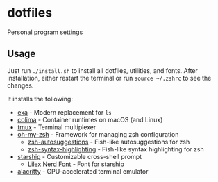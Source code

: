 # dotfiles

Personal program settings

## Usage

Just run `./install.sh` to install all dotfiles, utilities, and fonts. After installation, either restart the terminal
or run `source ~/.zshrc` to see the changes.

It installs the following:

- [exa](https://github.com/ogham/exa) - Modern replacement for `ls`
- [colima](https://github.com/abiosoft/colima) - Container runtimes on macOS (and Linux)
- [tmux](https://github.com/tmux/tmux) - Terminal multiplexer
- [oh-my-zsh](https://github.com/ohmyzsh/ohmyzsh) - Framework for managing zsh configuration
  - [zsh-autosuggestions](https://github.com/zsh-users/zsh-autosuggestions) - Fish-like autosuggestions for zsh
  - [zsh-syntax-highlighting](https://github.com/zsh-users/zsh-syntax-highlighting) - Fish-like syntax highlighting for zsh
- [starship](https://starship.rs/) - Customizable cross-shell prompt
  - [Lilex Nerd Font](https://github.com/ryanoasis/nerd-fonts) - Font for starship
- [alacritty](https://github.com/alacritty/alacritty) - GPU-accelerated terminal emulator
